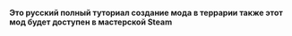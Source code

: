 **Это русский полный туториал создание мода в террарии также этот мод будет доступен в мастерской Steam**
